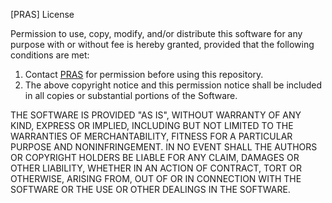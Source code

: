 [PRAS] License

Permission to use, copy, modify, and/or distribute this software for any purpose with or without fee is hereby granted, provided that the following conditions are met:

1. Contact [PRAS](prassamin@gmail.com) for permission before using this repository.
2. The above copyright notice and this permission notice shall be included in all copies or substantial portions of the Software.

THE SOFTWARE IS PROVIDED "AS IS", WITHOUT WARRANTY OF ANY KIND, EXPRESS OR IMPLIED, INCLUDING BUT NOT LIMITED TO THE WARRANTIES OF MERCHANTABILITY, FITNESS FOR A PARTICULAR PURPOSE AND NONINFRINGEMENT. IN NO EVENT SHALL THE AUTHORS OR COPYRIGHT HOLDERS BE LIABLE FOR ANY CLAIM, DAMAGES OR OTHER LIABILITY, WHETHER IN AN ACTION OF CONTRACT, TORT OR OTHERWISE, ARISING FROM, OUT OF OR IN CONNECTION WITH THE SOFTWARE OR THE USE OR OTHER DEALINGS IN THE SOFTWARE.